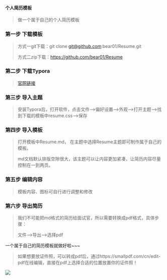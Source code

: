 #### 个人简历模板

> 做一个属于自己的个人简历模板

### 第一步 下载模板

> 方式一git下载：git clone git@github.com:bear01/Resume.git
>
> 方式二zip下载：https://github.com/bear01/Resume

### 第二步 下载Typora

> [官网链接](https://www.typora.io/)

### 第三步 导入主题

> 安装Typora后，打开软件，点击文件-->偏好设置-->外观-->打开主题-->找到下载的模板中resume.css-->保存

### 第四步 导入模板

> 打开模板中Resume.md， 在主题中选择Resume主题即可制作属于自己的模板。
>
> md文档默认排版空隙很大，该主题可以让内容更加紧凑，让简历内容尽量控制在一到两页。

### 第五步 编辑内容

> 模板内容、图标可自行进行调整和修改

### 第六步 导出简历

> 我们不可能把md格式的简历给面试官，所以需要转换成pdf格式，具体步骤：
>
> 文件-->导出-->选择pdf

一个属于自己的简历模板就做好啦~~~

> 如果想要放证件照，可以转成pdf后，通过https://smallpdf.com/cn/edit-pdf在线编辑，直接在pdf上选择合适的位置放置你的证件照！

![](C:\Users\win10\Desktop\工作\简历\assets\Resume.png)
